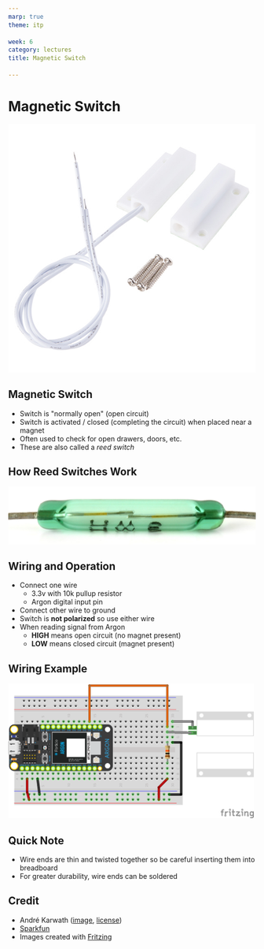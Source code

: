 ```yaml
---
marp: true
theme: itp

week: 6
category: lectures
title: Magnetic Switch

---
```


<!-- headingDivider: 2 -->

# Magnetic Switch

<img src="lecture_magnetic_switch.assets/magnetic_switch.jpg" style="width:600px;" />

##  Magnetic Switch

* Switch is "normally open" (open circuit)
* Switch is activated / closed (completing the circuit) when placed near a magnet
* Often used to check for open drawers, doors, etc.
* These are also called a *reed switch* 



## How Reed Switches Work

<img src="lecture_magnetic_switch.assets/Reed_switch_(aka).jpg" alt="image-20200716183944885" style="width:900px" />





## Wiring and Operation

* Connect one wire  
  * 3.3v with 10k pullup resistor
  * Argon digital input pin
* Connect other wire to ground
* Switch is **not polarized** so use either wire
* When reading signal from Argon
  * **HIGH** means open circuit (no magnet present) 
  * **LOW** means closed circuit (magnet present)

## Wiring Example

<img src="lecture_magnetic_switch.assets/switch-magnetic-door_bb.png" style="width:500px;" />

## Quick Note

* Wire ends are thin and twisted together so be careful inserting them into breadboard
* For greater durability, wire ends can be soldered


## Credit

- André Karwath ([image](https://en.wikipedia.org/wiki/Reed_switch#/media/File:Reed_switch_(aka).jpg), [license](https://creativecommons.org/licenses/by-sa/2.5/deed.en))
- [Sparkfun](https://www.sparkfun.com/products/13247)
- Images created with [Fritzing](https://fritzing.org/home/)



